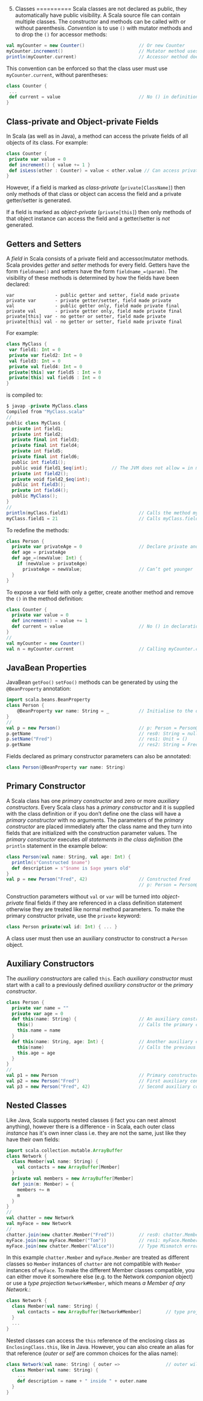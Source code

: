 5. Classes
==========
Scala classes are not declared as public, they automatically have public visibility. A Scala source file can contain 
multiple classes. The constructor and methods can be called with or without parenthesis. *Convention* is to use `()` with 
mutator methods and to drop the `()` for accessor methods:
```Scala
val myCounter = new Counter()                    // Or new Counter
myCounter.increment()                            // Mutator method uses ()
println(myCounter.current)                       // Accessor method does not use ()
```

This convention can be enforced so that the class user must use `myCounter.current`, without parentheses:
```Scala
class Counter {
 ...
 def current = value                             // No () in definition
}
```


Class-private and Object-private Fields
---------------------------------------
In Scala (as well as in Java), a method can access the private fields of all objects of its class. For example:
```Scala
class Counter {
 private var value = 0
 def increment() { value += 1 }
 def isLess(other : Counter) = value < other.value // Can access private field of other object
}
```

However, if a field is marked as *class-private* (`private[ClassName]`) then only methods of that class or object can 
access the field and a private getter/setter is generated.

If a field is marked as *object-private* (`private[this]`) then only methods of that object instance can access the field
and a getter/setter is *not* generated.


Getters and Setters
-------------------
A *field* in Scala consists of a private field and accessor/mutator methods. Scala provides *getter* and *setter* methods 
for every field. Getters have the form `fieldname()` and setters have the form `fieldname_=(param)`. The visibility of 
these methods is determined by how the fields have been declared:
    
    var               - public getter and setter, field made private
    private var       - private getter/setter, field made private
    val               - public getter only, field made private final
    private val       - private getter only, field made private final
    private[this] var - no getter or setter, field made private
    private[this] val - no getter or setter, field made private final

For example:
 ```Scala
class MyClass {
  var field1: Int = 0
  private var field2: Int = 0
  val field3: Int = 0
  private val field4: Int = 0
  private[this] var field5 : Int = 0
  private[this] val field6 : Int = 0
}
```

is compiled to:
```Scala
$ javap -private MyClass.class
Compiled from "MyClass.scala"
//
public class MyClass {
  private int field1;
  private int field2;
  private final int field3;
  private final int field4;
  private int field5;
  private final int field6;
  public int field1();
  public void field1_$eq(int);         // The JVM does not allow = in methodname so compiles to _$eq in bytecode
  private int field2();
  private void field2_$eq(int);
  public int field3();
  private int field4();
  public MyClass();
}
//
println(myClass.field1)                          // Calls the method myClass.field1()
myClass.field1 = 21                              // Calls myClass.field1_=(21)
```

To redefine the methods:
```Scala
class Person {
  private var privateAge = 0                     // Declare private and rename
  def age = privateAge
  def age_=(newValue: Int) {
    if (newValue > privateAge) 
      privateAge = newValue;                     // Can’t get younger
  }
}
```

To expose a var field with only a getter, create another method and remove the `()` in the method definition:
```Scala
class Counter {
  private var value = 0
  def increment() = value += 1
  def current = value                            // No () in declaration
}
//
val myCounter = new Counter()
val n = myCounter.current                        // Calling myCounter.current() is a syntax error
```


JavaBean Properties
-------------------
JavaBean `getFoo()` `setFoo()` methods can be generated by using the `@BeanProperty` annotation:
```Scala
import scala.beans.BeanProperty
class Person {
    @BeanProperty var name: String = _           // Initialise to the default value
}
//
val p = new Person()                             // p: Person = Person@9e16761
p.getName                                        // res0: String = null
p.setName("Fred")                                // res1: Unit = ()
p.getName                                        // res2: String = Fred
```

Fields declared as primary constructor parameters can also be annotated:
```Scala
class Person(@BeanProperty var name: String)
```


Primary Constructor
-------------------
A Scala class has one *primary constructor* and zero or more *auxiliary constructors*. Every Scala class has a *primary 
constructor* and it is supplied with the class definition or if you don’t define one the class will have a *primary 
constructor* with no arguments. The parameters of the *primary constructor* are placed immediately after the class name 
and they turn into fields that are initialized with the construction parameter values. The *primary constructor* executes 
*all statements in the class definition* (the `println` statement in the example below:
```Scala
class Person(val name: String, val age: Int) {
  println(s"Constructed $name")
  def description = s"$name is $age years old"
}
val p = new Person("Fred", 42)                   // Constructed Fred
                                                 // p: Person = Person@5471c860
```

Construction parameters without `val` or `var` will be turned into *object-private* final fields if they are referenced 
in a class definition statement otherwise they are treated like normal method parameters. To make the primary constructor
private, use the `private` keyword:
```Scala
class Person private(val id: Int) { ... }
```
A class user must then use an auxiliary constructor to construct a `Person` object.
 

Auxiliary Constructors
----------------------
The *auxiliary constructors* are called `this`. Each *auxiliary constructor* must start with a call to a previously 
defined *auxiliary constructor* or the *primary constructor*.
```Scala
class Person {
  private var name = ""
  private var age = 0
  def this(name: String) {                       // An auxiliary constructor
    this()                                       // Calls the primary constructor
    this.name = name
  }
  def this(name: String, age: Int) {             // Another auxiliary constructor
    this(name)                                   // Calls the previous auxiliary constructor
    this.age = age
  }
}
//
val p1 = new Person                              // Primary constructor
val p2 = new Person("Fred")                      // First auxiliary constructor
val p3 = new Person("Fred", 42)                  // Second auxiliary constructor
```


Nested Classes
--------------
Like Java, Scala supports nested classes (i fact you can nest almost anything), however there is a difference - in Scala,
each outer class *instance* has it's own inner class i.e. they are not the same, just like they have their own fields:
```Scala
import scala.collection.mutable.ArrayBuffer
class Network {
  class Member(val name: String) {
    val contacts = new ArrayBuffer[Member]
  }
  private val members = new ArrayBuffer[Member]
  def join(m: Member) = {
    members += m
    m
  }
}
//
val chatter = new Network
val myFace = new Network
//
chatter.join(new chatter.Member("Fred"))         // res0: chatter.Member = Network$Member@7f4c29d2
myFace.join(new myFace.Member("Tom"))            // res1: myFace.Member = Network$Member@7598f6ac
myFace.join(new chatter.Member("Alice"))         // Type Mismatch error
```

In this example `chatter.Member` and `myFace.Member` are treated as different classes so `Member` instances of `chatter`
are not compatible with `Member` instances of `myFace`. To make the different Member classes compatible, you can either 
move it somewhere else (e.g. to the Network *companion* object) or use a *type projection* `Network#Member`, which means 
*a Member of any Network.*:
```Scala
class Network {
  class Member(val name: String) {
    val contacts = new ArrayBuffer[Network#Member]         // type projection
  }
  ...
}
```

Nested classes can access the `this` reference of the enclosing class as `EnclosingClass.this`, like in Java. However, 
you can also create an alias for that reference (*outer* or *self* are common choices for the alias name):
```Scala
class Network(val name: String) { outer =>                 // outer will refer to Network.this
  class Member(val name: String) {
    ...
    def description = name + " inside " + outer.name
  }
}
```



